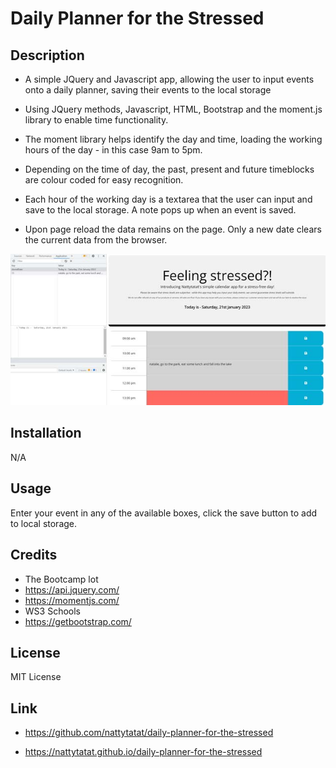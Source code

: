 # Daily Planner for the Stressed

## Description

- A simple JQuery and Javascript app, allowing the user to input events onto a daily planner, saving their events to the local storage

- Using JQuery methods, Javascript, HTML, Bootstrap and the moment.js library to enable time functionality.

- The moment library helps identify the day and time, loading the working hours of the day - in this case 9am to 5pm. 

- Depending on the time of day, the past, present and future timeblocks are colour coded for easy recognition.

- Each hour of the working day is a textarea that the user can input and save to the local storage. A note pops up when an event is saved.

- Upon page reload the data remains on the page. Only a new date clears the current data from the browser.

![example planner screenshot](./assets/feeling-stressed-no-more.jpg)

## Installation

N/A

## Usage

Enter your event in any of the available boxes, click the save button to add to local storage.

## Credits

- The Bootcamp lot
- https://api.jquery.com/
- https://momentjs.com/
- WS3 Schools
- https://getbootstrap.com/


## License

MIT License

## Link

- https://github.com/nattytatat/daily-planner-for-the-stressed

- https://nattytatat.github.io/daily-planner-for-the-stressed